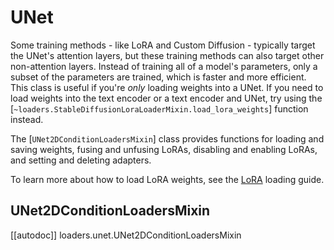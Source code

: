 <!--Copyright 2025 The HuggingFace Team. All rights reserved.

Licensed under the Apache License, Version 2.0 (the "License"); you may not use this file except in compliance with
the License. You may obtain a copy of the License at

http://www.apache.org/licenses/LICENSE-2.0

Unless required by applicable law or agreed to in writing, software distributed under the License is distributed on
an "AS IS" BASIS, WITHOUT WARRANTIES OR CONDITIONS OF ANY KIND, either express or implied. See the License for the
specific language governing permissions and limitations under the License.
-->

# UNet

Some training methods - like LoRA and Custom Diffusion - typically target the UNet's attention layers, but these training methods can also target other non-attention layers. Instead of training all of a model's parameters, only a subset of the parameters are trained, which is faster and more efficient. This class is useful if you're *only* loading weights into a UNet. If you need to load weights into the text encoder or a text encoder and UNet, try using the [`~loaders.StableDiffusionLoraLoaderMixin.load_lora_weights`] function instead.

The [`UNet2DConditionLoadersMixin`] class provides functions for loading and saving weights, fusing and unfusing LoRAs, disabling and enabling LoRAs, and setting and deleting adapters.

<Tip>

To learn more about how to load LoRA weights, see the [LoRA](../../using-diffusers/loading_adapters#lora) loading guide.

</Tip>

## UNet2DConditionLoadersMixin

[[autodoc]] loaders.unet.UNet2DConditionLoadersMixin